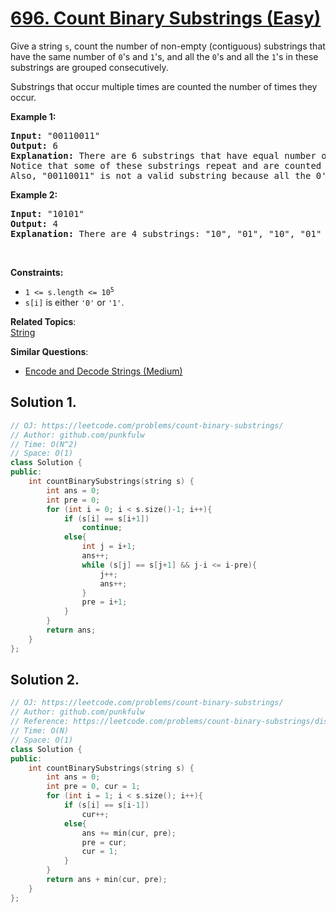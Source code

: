 # [696. Count Binary Substrings (Easy)](https://leetcode.com/problems/count-binary-substrings/)

<p>Give a string <code>s</code>, count the number of non-empty (contiguous) substrings that have the same number of <code>0</code>'s and <code>1</code>'s,
  and all the <code>0</code>'s and all the <code>1</code>'s in these substrings are grouped consecutively. 
</p>
<p>Substrings that occur multiple times are counted the number of times they occur.</p>

<p><b>Example 1:</b><br>
</p><pre><b>Input:</b> "00110011"
<b>Output:</b> 6
<b>Explanation:</b> There are 6 substrings that have equal number of consecutive 1's and 0's: "0011", "01", "1100", "10", "0011", and "01".
Notice that some of these substrings repeat and are counted the number of times they occur.
Also, "00110011" is not a valid substring because all the 0's (and 1's) are not grouped together.
</pre>
<p></p>

<p><b>Example 2:</b><br>
</p><pre><b>Input:</b> "10101"
<b>Output:</b> 4
<b>Explanation:</b> There are 4 substrings: "10", "01", "10", "01" that have equal number of consecutive 1's and 0's.
</pre>
<p></p>

<p>&nbsp;</p>
<p><strong>Constraints:</strong></p>

<ul>
  <li><code>1 &lt;= s.length &lt;= 10<sup>5</sup></code></li>
  <li><code>s[i]</code> is either <code>'0'</code> or <code>'1'</code>.</li>
</ul>


**Related Topics**:  
[String](https://leetcode.com/tag/string/)

**Similar Questions**:
* [Encode and Decode Strings (Medium)](https://leetcode.com/problems/encode-and-decode-strings/)

## Solution 1.

```cpp
// OJ: https://leetcode.com/problems/count-binary-substrings/
// Author: github.com/punkfulw
// Time: O(N^2)
// Space: O(1)
class Solution {
public:
    int countBinarySubstrings(string s) {
        int ans = 0;
        int pre = 0;
        for (int i = 0; i < s.size()-1; i++){
            if (s[i] == s[i+1])
                continue;
            else{
                int j = i+1;
                ans++;
                while (s[j] == s[j+1] && j-i <= i-pre){
                    j++;
                    ans++;
                }
                pre = i+1;
            }
        }
        return ans;
    }
};
```


## Solution 2.

```cpp
// OJ: https://leetcode.com/problems/count-binary-substrings/
// Author: github.com/punkfulw
// Reference: https://leetcode.com/problems/count-binary-substrings/discuss/108625/JavaC%2B%2BPython-Easy-and-Concise-with-Explanation
// Time: O(N)
// Space: O(1)
class Solution {
public:
    int countBinarySubstrings(string s) {
        int ans = 0;
        int pre = 0, cur = 1;
        for (int i = 1; i < s.size(); i++){
            if (s[i] == s[i-1])
                cur++;
            else{
                ans += min(cur, pre);
                pre = cur;
                cur = 1;
            }
        }
        return ans + min(cur, pre);
    }
};
```
